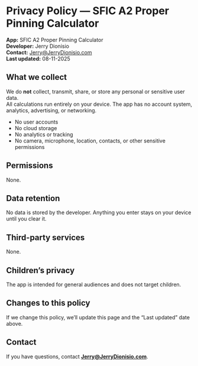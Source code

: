 # Privacy Policy — SFIC A2 Proper Pinning Calculator

**App:** SFIC A2 Proper Pinning Calculator  
**Developer:** Jerry Dionisio  
**Contact:** Jerry@JerryDionisio.com  
**Last updated:** 08-11-2025

## What we collect
We do **not** collect, transmit, share, or store any personal or sensitive user data.  
All calculations run entirely on your device. The app has no account system, analytics, advertising, or networking.

- No user accounts  
- No cloud storage  
- No analytics or tracking  
- No camera, microphone, location, contacts, or other sensitive permissions

## Permissions
None.

## Data retention
No data is stored by the developer. Anything you enter stays on your device until you clear it.

## Third-party services
None.

## Children’s privacy
The app is intended for general audiences and does not target children.

## Changes to this policy
If we change this policy, we’ll update this page and the “Last updated” date above.

## Contact
If you have questions, contact **Jerry@JerryDionisio.com**.

